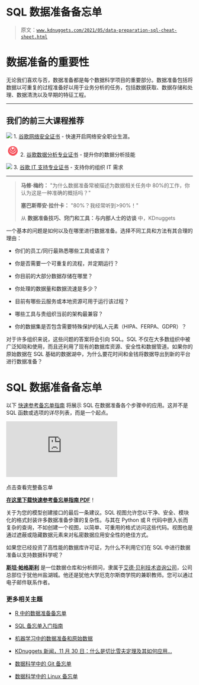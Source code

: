 # SQL 数据准备备忘单

> 原文：[`www.kdnuggets.com/2021/05/data-preparation-sql-cheat-sheet.html`](https://www.kdnuggets.com/2021/05/data-preparation-sql-cheat-sheet.html)

# 数据准备的重要性

无论我们喜欢与否，数据准备都是每个数据科学项目的重要部分。数据准备包括将数据以可重复的过程准备好以用于业务分析的任务，包括数据获取、数据存储和处理、数据清洗以及早期的特征工程。

* * *

## 我们的前三大课程推荐

![](img/0244c01ba9267c002ef39d4907e0b8fb.png) 1\. [谷歌网络安全证书](https://www.kdnuggets.com/google-cybersecurity) - 快速开启网络安全职业生涯。

![](img/e225c49c3c91745821c8c0368bf04711.png) 2\. [谷歌数据分析专业证书](https://www.kdnuggets.com/google-data-analytics) - 提升你的数据分析技能

![](img/0244c01ba9267c002ef39d4907e0b8fb.png) 3\. [谷歌 IT 支持专业证书](https://www.kdnuggets.com/google-itsupport) - 支持你的组织 IT 需求

* * *

> **马修·梅约：** "为什么数据准备常被描述为数据相关任务中 80%的工作，你认为这是一种准确的概括吗？"
> 
> **塞巴斯蒂安·拉什卡：** "80%？我经常听到>90%！"
> 
> 从 **数据准备技巧、窍门和工具：与内部人士的访谈** 中，KDnuggets

一个基本的问题是如何以及在哪里进行数据准备。选择不同工具和方法有其合理的理由：

+   你们的员工/同行最熟悉哪些工具或语言？

+   你是否需要一个可重复的流程，并定期运行？

+   你目前的大部分数据存储在哪里？

+   你处理的数据量和数据流速是多少？

+   目前有哪些云服务或本地资源可用于运行该过程？

+   哪些工具与贵组织当前的架构最兼容？

+   你的数据集是否包含需要特殊保护的私人元素（HIPA、FERPA、GDPR）？

对于许多组织来说，这些问题的答案将会引向 SQL。SQL 不仅在大多数组织中被广泛知晓和使用，而且还利用了现有的数据库资源、安全性和数据管道。如果你的原始数据在 SQL 基础的数据湖中，为什么要花时间和金钱将数据导出到新的平台进行数据准备？

# SQL 数据准备备忘单

以下 [快速参考备忘单指南](https://www.kdnuggets.com/publications/sheets/Data-Prep-with-SQL-Pugsley-KDnuggets.pdf) 将展示 SQL 在数据准备各个步骤中的应用。这并不是 SQL 函数或选项的详尽列表，而是一个起点。

![SQL 数据准备备忘单](https://www.kdnuggets.com/publications/sheets/Data-Prep-with-SQL-Pugsley-KDnuggets.pdf)

点击查看完整备忘单

**[在这里下载快速参考备忘单指南 PDF](https://www.kdnuggets.com/publications/sheets/Data-Prep-with-SQL-Pugsley-KDnuggets.pdf)**！

关于为您的模型创建接口的最后一条建议。SQL 视图允许您以干净、安全、模块化的格式封装许多数据准备步骤的复杂性。与其在 Python 或 R 代码中嵌入长而复杂的查询，不如创建一个视图，以简单、可重用的格式访问这些代码。视图也是通过遮蔽或隐藏数据元素来对私密数据应用安全性的绝佳方式。

如果您已经投资了高性能的数据库许可证，为什么不利用它们在 SQL 中进行数据准备以支持数据科学呢？

**[斯坦·帕格斯利](https://www.linkedin.com/in/spugsley/)** 是一位数据仓库和分析顾问，隶属于[艾德·贝利技术咨询公司](https://technologyconsulting.eidebailly.com/services/data-analytics/)，公司总部位于犹他州盐湖城。他还是犹他大学厄克尔斯商学院的兼职教师。您可以通过电子邮件联系作者。

### 更多相关主题

+   [R 中的数据准备备忘单](https://www.kdnuggets.com/2021/10/data-preparation-r-dplyr-cheat-sheet.html)

+   [SQL 备忘单入门指南](https://www.kdnuggets.com/2022/08/getting-started-sql-cheatsheet.html)

+   [机器学习中的数据准备和原始数据](https://www.kdnuggets.com/2022/07/data-preparation-raw-data-machine-learning.html)

+   [KDnuggets 新闻，11 月 30 日：什么是切比雪夫定理及其如何应用…](https://www.kdnuggets.com/2022/n46.html)

+   [数据科学中的 Git 备忘单](https://www.kdnuggets.com/2022/11/git-data-science-cheatsheet.html)

+   [数据科学中的 Linux 备忘单](https://www.kdnuggets.com/2022/11/linux-data-science-cheatsheet.html)
